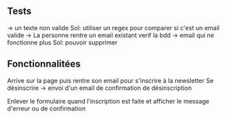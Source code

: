 ## Tests
-> un texte non valide Sol: utiliser un regex pour comparer si c'est un email valide
-> La personne rentre un email existant verif la bdd
-> email qui ne fonctionne plus Sol: pouvoir supprimer

## Fonctionnalitées
Arrive sur la page puis rentre son email pour s'inscrire à la newsletter 
Se désinscrire -> envoi d'un email de confirmation de désinscription 

Enlever le formulaire quand l'inscription est faite et afficher le message d'erreur ou de confirmation
